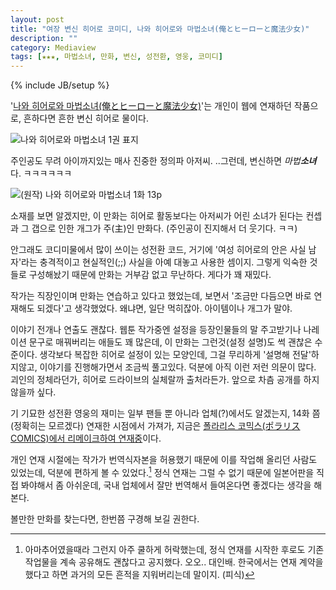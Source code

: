 ```yaml
---
layout: post
title: "여장 변신 히어로 코미디, 나와 히어로와 마법소녀(俺とヒーローと魔法少女)"
description: ""
category: Mediaview
tags: [★★★, 마법소녀, 만화, 변신, 성전환, 영웅, 코미디]
---
```

{% include JB/setup %}



'[나와 히어로와 마법소녀(俺とヒーローと魔法少女)](http://sat10.web.fc2.com/)'는 개인이 웹에 연재하던 작품으로, 흔하다면 흔한 변신 히어로 물이다.

![나와 히어로와 마법소녀 1권 표지](https://lh4.googleusercontent.com/-JOpHga4CF3M/VMfdLO4049I/AAAAAAAAOsU/gQlCzmfHiwo/s600/orehero_01.jpg "폴라리스 코믹스에서 책으로 나왔다.")

주인공도 무려 아이까지있는 매사 진중한 정의파 아저씨.
..그런데, 변신하면 *마법**소녀***다. ㅋㅋㅋㅋㅋㅋ

![(원작) 나와 히어로와 마법소녀 1화 13p](https://lh3.googleusercontent.com/-5U1J-SR_z3o/VMfUN6mc5fI/AAAAAAAAOr8/3gulPd27QPs/s441/orehero_01-13.jpg "마법소녀 맞잖아ㅋㅋㅋㅋㅋㅋㅋ")

소재를 보면 알겠지만, 이 만화는 히어로 활동보다는 아저씨가 어린 소녀가 된다는 컨셉과 그 갭으로 인한 개그가 주(主)인 만화다. (주인공이 진지해서 더 웃기다. ㅋㅋ)

안그래도 코디미물에서 많이 쓰이는 성전환 코드,
거기에 '여성 히어로의 안은 사실 남자'라는 충격적이고 현실적인(;;) 사실을 아예 대놓고 사용한 셈이지.
그렇게 익숙한 것들로 구성해놨기 때문에 만화는 거부감 없고 무난하다.
게다가 꽤 재밌다.

작가는 직장인이며 만화는 연습하고 있다고 했었는데, 보면서 '조금만 다듬으면 바로 연재해도 되겠다'고 생각했었다.
왜냐면, 일단 먹히잖아. 아이템이나 개그가 말야.

이야기 전개나 연출도 괜찮다.
웹툰 작가중엔 설정을 등장인물들의 말 주고받기나 나레이션 문구로 매꿔버리는 애들도 꽤 많은데, 이 만화는 그런것(설정 설명)도 썩 괜찮은 수준이다.
생각보다 복잡한 히어로 설정이 있는 모양인데, 그걸 무리하게 '설명해 전달'하지않고, 이야기를 진행해가면서 조금씩 풀고있다.
덕분에 아직 이런 저런 의문이 많다.
괴인의 정체라던가, 히어로 드라이브의 실체랄까 출처라든가.
앞으로 차츰 공개를 하지 않을까 싶다.

기 기묘한 성전환 영웅의 재미는 일부 팬들 뿐 아니라 업체(?)에서도 알겠는지, 14화 쯤(정확히는 모르겠다) 연재한 시점에서 가져가, 지금은 [폴라리스 코믹스(ポラリスCOMICS)에서 리메이크하여 연재중](http://comic-polaris.jp/hero/)이다.

개인 연재 시절에는 작가가 번역식자본을 허용했기 때문에 이를 작업해 올리던 사람도 있었는데, 덕분에 편하게 볼 수 있었다.[^1]
정식 연재는 그럴 수 없기 때문에 일본어판을 직접 봐야해서 좀 아쉬운데, 국내 업체에서 잘만 번역해서 들여온다면 좋겠다는 생각을 해본다.

[^1]: 아마추어였을때라 그런지 아주 쿨하게 허락했는데, 정식 연재를 시작한 후로도 기존 작업물을 계속 공유해도 괜찮다고 공지했다. 오오.. 대인배. 한국에서는 연재 계약을 했다고 하면 과거의 모든 흔적을 지워버리는데 말이지. (피식)

볼만한 만화를 찾는다면, 한번쯤 구경해 보길 권한다.
